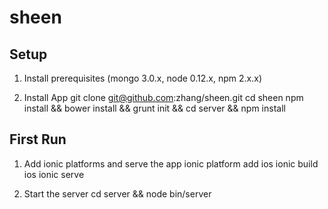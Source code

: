 sheen
=====

## Setup
1. Install prerequisites (mongo 3.0.x, node 0.12.x, npm 2.x.x)

2. Install App
    git clone git@github.com:zhang/sheen.git
    cd sheen
    npm install && bower install && grunt init && cd server && npm install

## First Run

1. Add ionic platforms and serve the app
    ionic platform add ios
    ionic build ios
    ionic serve

2. Start the server
    cd server && node bin/server
